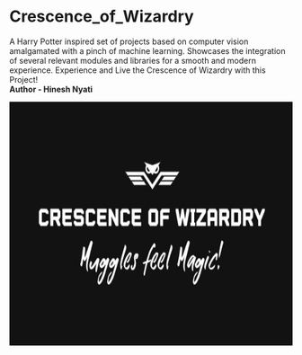 # Crescence_of_Wizardry
 A Harry Potter inspired set of projects based on computer vision amalgamated with a pinch of machine learning. Showcases the integration of several relevant modules and libraries for a smooth and modern experience. Experience and Live the Crescence of Wizardry with this Project! <br><b>Author - Hinesh Nyati<b>

<img src="https://github.com/nyatihinesh/Crescence_of_Wizardry/blob/main/logo.jpg" alt="LOGO - CRESCENCE OF WIZARDRY!" width="760" height="434" align="centre">
